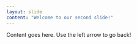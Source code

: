 ```yaml
---
layout: slide
content: "Welcome to our second slide!"
---
```

Content goes here.
Use the left arrow to go back!
